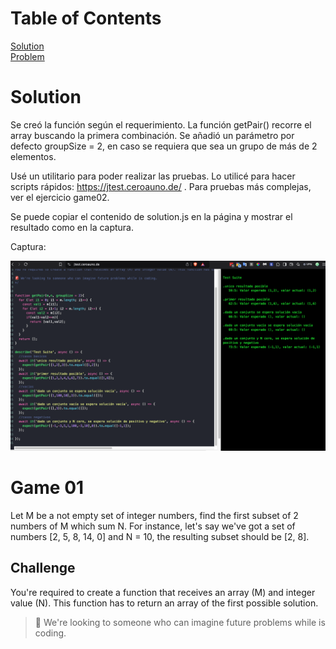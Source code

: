# Table of Contents  

[Solution](#solution)  
[Problem](#problem)  



<a name="solution"/>

# Solution

Se creó la función según el requerimiento. La función getPair() recorre el array buscando la primera combinación. Se añadió un parámetro por defecto groupSize = 2, en caso se requiera que sea un grupo de más de 2 elementos.

Usé un utilitario para poder realizar las pruebas. Lo utilicé para hacer scripts rápidos: https://jtest.ceroauno.de/ . Para pruebas más complejas, ver el ejercicio game02.

Se puede copiar el contenido de solution.js en la página y mostrar el resultado como en la captura.

Captura:

<img src="image.png">



<a name="problem"/>

# Game 01

Let M be a not empty set of integer numbers, find the first subset of 2 numbers of M which sum N. For instance, let's say we've got a set of numbers [2, 5, 8, 14, 0] and N = 10, the resulting subset should be [2, 8].

## Challenge
You're required to create a function that receives an array (M) and integer value (N). This function has to return an array of the first possible solution.


> 🚨 We're looking to someone who can imagine future problems while is coding.


